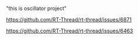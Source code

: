 "this is oscillator project" 

https://github.com/RT-Thread/rt-thread/issues/6871

https://github.com/RT-Thread/rt-thread/issues/6463
